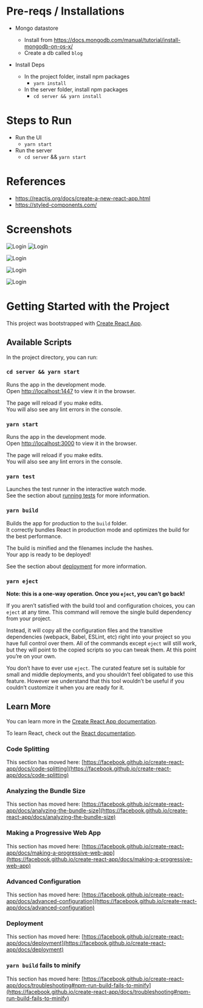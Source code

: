 # Pre-reqs / Installations

- Mongo datastore

  - Install from https://docs.mongodb.com/manual/tutorial/install-mongodb-on-os-x/
  - Create a db called `blog`

- Install Deps
  - In the project folder, install npm packages
    - `yarn install`
  - In the server folder, install npm packages
    - `cd server && yarn install`

# Steps to Run

- Run the UI
  - `yarn start`
- Run the server
  - `cd server` && `yarn start`

# References

- https://reactjs.org/docs/create-a-new-react-app.html
- https://styled-components.com/

# Screenshots

![Login](https://github.com/phanib/etl-blog/blob/main/screenshots/Space%20Home.png?raw=true)
![Login](https://github.com/phanib/etl-blog/blob/main/screenshots/All%20spaces.png?raw=true)

![Login](https://github.com/phanib/etl-blog/blob/main/screenshots/login.png?raw=true)

![Login](https://github.com/phanib/etl-blog/blob/main/screenshots/home.png?raw=true)

![Login](https://github.com/phanib/etl-blog/blob/main/screenshots/LoggedIn.png?raw=true)

# Getting Started with the Project

This project was bootstrapped with [Create React App](https://github.com/facebook/create-react-app).

## Available Scripts

In the project directory, you can run:

### `cd server && yarn start`

Runs the app in the development mode.\
Open [http://localhost:1447](http://localhost:1447) to view it in the browser.

The page will reload if you make edits.\
You will also see any lint errors in the console.

### `yarn start`

Runs the app in the development mode.\
Open [http://localhost:3000](http://localhost:3000) to view it in the browser.

The page will reload if you make edits.\
You will also see any lint errors in the console.

### `yarn test`

Launches the test runner in the interactive watch mode.\
See the section about [running tests](https://facebook.github.io/create-react-app/docs/running-tests) for more information.

### `yarn build`

Builds the app for production to the `build` folder.\
It correctly bundles React in production mode and optimizes the build for the best performance.

The build is minified and the filenames include the hashes.\
Your app is ready to be deployed!

See the section about [deployment](https://facebook.github.io/create-react-app/docs/deployment) for more information.

### `yarn eject`

**Note: this is a one-way operation. Once you `eject`, you can’t go back!**

If you aren’t satisfied with the build tool and configuration choices, you can `eject` at any time. This command will remove the single build dependency from your project.

Instead, it will copy all the configuration files and the transitive dependencies (webpack, Babel, ESLint, etc) right into your project so you have full control over them. All of the commands except `eject` will still work, but they will point to the copied scripts so you can tweak them. At this point you’re on your own.

You don’t have to ever use `eject`. The curated feature set is suitable for small and middle deployments, and you shouldn’t feel obligated to use this feature. However we understand that this tool wouldn’t be useful if you couldn’t customize it when you are ready for it.

## Learn More

You can learn more in the [Create React App documentation](https://facebook.github.io/create-react-app/docs/getting-started).

To learn React, check out the [React documentation](https://reactjs.org/).

### Code Splitting

This section has moved here: [https://facebook.github.io/create-react-app/docs/code-splitting](https://facebook.github.io/create-react-app/docs/code-splitting)

### Analyzing the Bundle Size

This section has moved here: [https://facebook.github.io/create-react-app/docs/analyzing-the-bundle-size](https://facebook.github.io/create-react-app/docs/analyzing-the-bundle-size)

### Making a Progressive Web App

This section has moved here: [https://facebook.github.io/create-react-app/docs/making-a-progressive-web-app](https://facebook.github.io/create-react-app/docs/making-a-progressive-web-app)

### Advanced Configuration

This section has moved here: [https://facebook.github.io/create-react-app/docs/advanced-configuration](https://facebook.github.io/create-react-app/docs/advanced-configuration)

### Deployment

This section has moved here: [https://facebook.github.io/create-react-app/docs/deployment](https://facebook.github.io/create-react-app/docs/deployment)

### `yarn build` fails to minify

This section has moved here: [https://facebook.github.io/create-react-app/docs/troubleshooting#npm-run-build-fails-to-minify](https://facebook.github.io/create-react-app/docs/troubleshooting#npm-run-build-fails-to-minify)
